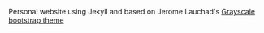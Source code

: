 Personal website using Jekyll and based on Jerome Lauchad's [Grayscale bootstrap theme ](http://ironsummitmedia.github.io/startbootstrap-grayscale/)



